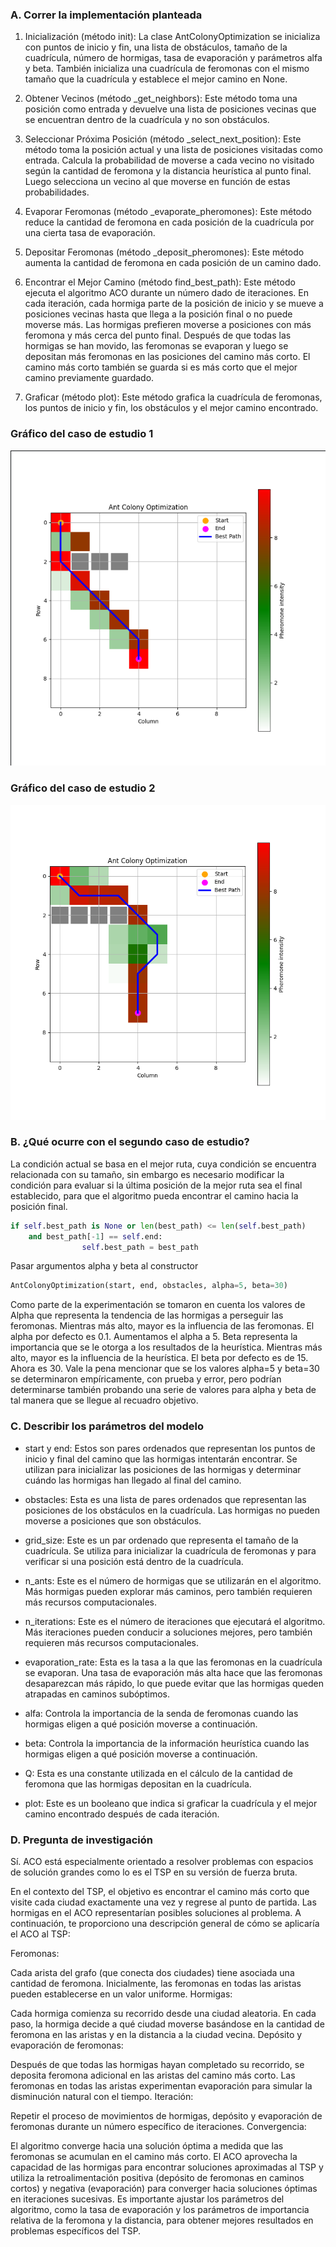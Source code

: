 ### A. Correr la implementación planteada
1) Inicialización (método init): La clase AntColonyOptimization se inicializa con puntos de inicio y fin, una lista de obstáculos, tamaño de la cuadrícula, número de hormigas, tasa de evaporación y parámetros alfa y beta. También inicializa una cuadrícula de feromonas con el mismo tamaño que la cuadrícula y establece el mejor camino en None.

2) Obtener Vecinos (método _get_neighbors): Este método toma una posición como entrada y devuelve una lista de posiciones vecinas que se encuentran dentro de la cuadrícula y no son obstáculos.

3) Seleccionar Próxima Posición (método _select_next_position): Este método toma la posición actual y una lista de posiciones visitadas como entrada. Calcula la probabilidad de moverse a cada vecino no visitado según la cantidad de feromona y la distancia heurística al punto final. Luego selecciona un vecino al que moverse en función de estas probabilidades.

4) Evaporar Feromonas (método _evaporate_pheromones): Este método reduce la cantidad de feromona en cada posición de la cuadrícula por una cierta tasa de evaporación.

5) Depositar Feromonas (método _deposit_pheromones): Este método aumenta la cantidad de feromona en cada posición de un camino dado.

6) Encontrar el Mejor Camino (método find_best_path): Este método ejecuta el algoritmo ACO durante un número dado de iteraciones. En cada iteración, cada hormiga parte de la posición de inicio y se mueve a posiciones vecinas hasta que llega a la posición final o no puede moverse más. Las hormigas prefieren moverse a posiciones con más feromona y más cerca del punto final. Después de que todas las hormigas se han movido, las feromonas se evaporan y luego se depositan más feromonas en las posiciones del camino más corto. El camino más corto también se guarda si es más corto que el mejor camino previamente guardado.

7) Graficar (método plot): Este método grafica la cuadrícula de feromonas, los puntos de inicio y fin, los obstáculos y el mejor camino encontrado.

### Gráfico del caso de estudio 1


![img.png](img/img.png)


### Gráfico del caso de estudio 2


![img_1.png](img/img_1.png)


### B. ¿Qué ocurre con el segundo caso de estudio?
La condición actual se basa en el mejor ruta, cuya condición se encuentra relacionada con su tamaño, sin embargo es necesario modificar la condición para evaluar si la última posición de la mejor ruta sea el final establecido, para que el algoritmo pueda encontrar el camino hacia la posición final.

```python
if self.best_path is None or len(best_path) <= len(self.best_path)
    and best_path[-1] == self.end:
                self.best_path = best_path
```


Pasar argumentos alpha y beta al constructor
```python
AntColonyOptimization(start, end, obstacles, alpha=5, beta=30)
```
Como parte de la experimentación se tomaron en cuenta los valores de Alpha que representa la tendencia de las hormigas a perseguir las feromonas. Mientras más alto, mayor es la influencia de las feromonas. El alpha por defecto es 0.1. Aumentamos el alpha a 5.
Beta representa la importancia que se le otorga a los resultados de la heurística. Mientras más alto, mayor es la influencia de la heurística. El beta por defecto es de 15. Ahora es 30.
Vale la pena mencionar que se los valores alpha=5 y beta=30 se determinaron empíricamente, con prueba y error, pero podrían determinarse también probando una serie de valores para alpha y beta de tal manera que se llegue al recuadro objetivo.


### C. Describir los parámetros del modelo
- start y end: Estos son pares ordenados que representan los puntos de inicio y final del camino que las hormigas intentarán encontrar. Se utilizan para inicializar las posiciones de las hormigas y determinar cuándo las hormigas han llegado al final del camino.

- obstacles: Esta es una lista de pares ordenados que representan las posiciones de los obstáculos en la cuadrícula. Las hormigas no pueden moverse a posiciones que son obstáculos.

- grid_size: Este es un par ordenado que representa el tamaño de la cuadrícula. Se utiliza para inicializar la cuadrícula de feromonas y para verificar si una posición está dentro de la cuadrícula.

- n_ants: Este es el número de hormigas que se utilizarán en el algoritmo. Más hormigas pueden explorar más caminos, pero también requieren más recursos computacionales.

- n_iterations: Este es el número de iteraciones que ejecutará el algoritmo. Más iteraciones pueden conducir a soluciones mejores, pero también requieren más recursos computacionales.

- evaporation_rate: Esta es la tasa a la que las feromonas en la cuadrícula se evaporan. Una tasa de evaporación más alta hace que las feromonas desaparezcan más rápido, lo que puede evitar que las hormigas queden atrapadas en caminos subóptimos.

- alfa: Controla la importancia de la senda de feromonas cuando las hormigas eligen a qué posición moverse a continuación.

- beta: Controla la importancia de la información heurística cuando las hormigas eligen a qué posición moverse a continuación.

- Q: Esta es una constante utilizada en el cálculo de la cantidad de feromona que las hormigas depositan en la cuadrícula.

- plot: Este es un booleano que indica si graficar la cuadrícula y el mejor camino encontrado después de cada iteración.
### D. Pregunta de investigación
Sí. ACO está especialmente orientado a resolver problemas con espacios de solución grandes como lo es el TSP en su versión de fuerza bruta.

En el contexto del TSP, el objetivo es encontrar el camino más corto que visite cada ciudad exactamente una vez y regrese al punto de partida. Las hormigas en el ACO representarían posibles soluciones al problema. A continuación, te proporciono una descripción general de cómo se aplicaría el ACO al TSP:

Feromonas:

Cada arista del grafo (que conecta dos ciudades) tiene asociada una cantidad de feromona.
Inicialmente, las feromonas en todas las aristas pueden establecerse en un valor uniforme.
Hormigas:

Cada hormiga comienza su recorrido desde una ciudad aleatoria.
En cada paso, la hormiga decide a qué ciudad moverse basándose en la cantidad de feromona en las aristas y en la distancia a la ciudad vecina.
Depósito y evaporación de feromonas:

Después de que todas las hormigas hayan completado su recorrido, se deposita feromona adicional en las aristas del camino más corto.
Las feromonas en todas las aristas experimentan evaporación para simular la disminución natural con el tiempo.
Iteración:

Repetir el proceso de movimientos de hormigas, depósito y evaporación de feromonas durante un número específico de iteraciones.
Convergencia:

El algoritmo converge hacia una solución óptima a medida que las feromonas se acumulan en el camino más corto.
El ACO aprovecha la capacidad de las hormigas para encontrar soluciones aproximadas al TSP y utiliza la retroalimentación positiva (depósito de feromonas en caminos cortos) y negativa (evaporación) para converger hacia soluciones óptimas en iteraciones sucesivas. Es importante ajustar los parámetros del algoritmo, como la tasa de evaporación y los parámetros de importancia relativa de la feromona y la distancia, para obtener mejores resultados en problemas específicos del TSP.